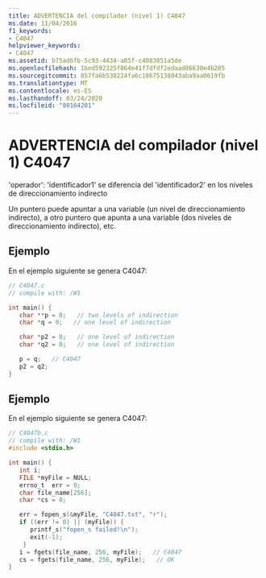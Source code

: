 ```yaml
---
title: ADVERTENCIA del compilador (nivel 1) C4047
ms.date: 11/04/2016
f1_keywords:
- C4047
helpviewer_keywords:
- C4047
ms.assetid: b75ad6fb-5c93-4434-a85f-c4083051a5de
ms.openlocfilehash: 1bed592325f864e41f7dfdf2edaad86630e4b205
ms.sourcegitcommit: 857fa6b530224fa6c18675138043aba9aa0619fb
ms.translationtype: MT
ms.contentlocale: es-ES
ms.lasthandoff: 03/24/2020
ms.locfileid: "80164201"
---
```

# <a name="compiler-warning-level-1-c4047"></a>ADVERTENCIA del compilador (nivel 1) C4047

'operador': 'identificador1' se diferencia del 'identificador2' en los niveles de direccionamiento indirecto

Un puntero puede apuntar a una variable (un nivel de direccionamiento indirecto), a otro puntero que apunta a una variable (dos niveles de direccionamiento indirecto), etc.

## <a name="example"></a>Ejemplo

En el ejemplo siguiente se genera C4047:

```c
// C4047.c
// compile with: /W1

int main() {
   char **p = 0;   // two levels of indirection
   char *q = 0;   // one level of indirection

   char *p2 = 0;   // one level of indirection
   char *q2 = 0;   // one level of indirection

   p = q;   // C4047
   p2 = q2;
}
```

## <a name="example"></a>Ejemplo

En el ejemplo siguiente se genera C4047:

```c
// C4047b.c
// compile with: /W1
#include <stdio.h>

int main() {
   int i;
   FILE *myFile = NULL;
   errno_t  err = 0;
   char file_name[256];
   char *cs = 0;

   err = fopen_s(&myFile, "C4047.txt", "r");
   if ((err != 0) || (myFile)) {
      printf_s("fopen_s failed!\n");
      exit(-1);
    }
   i = fgets(file_name, 256, myFile);   // C4047
   cs = fgets(file_name, 256, myFile);   // OK
}
```
